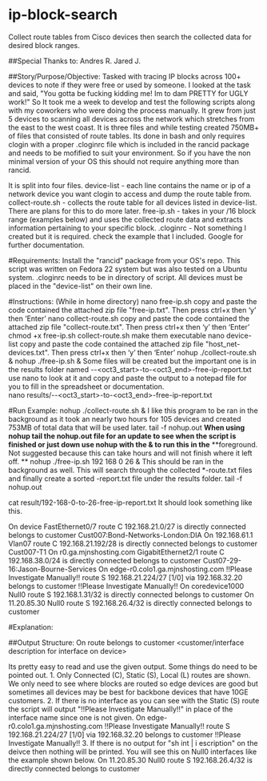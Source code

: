 # ip-block-search
Collect route tables from Cisco devices then search the collected data for desired block ranges.

##Special Thanks to:
Andres R.
Jared J.

##Story/Purpose/Objective:
Tasked with tracing IP blocks across 100+ devices to note if they were free or used by someone. I looked at the task
and said, "You gotta be fucking kidding me! Im to dam PRETTY for UGLY work!" So It took me a week to develop and test the following 
scripts along with my coworkers who were doing the process manually. It grew from just 5 devices to scanning all devices across the
network which stretches from the east to the west coast. It is three files and while testing created 750MB+ of files that consisted of route tables. Its done in bash and only requires clogin with a proper .cloginrc file which is included in the rancid package and needs to be mofified to suit your environment. So if you have the non minimal version of your OS this should not require anything more than 
rancid. 

It is split into four files. 
device-list - each line contains the name or ip of a network device you want clogin to access and dump the route table from.
collect-route.sh - collects the route table for all devices listed in device-list. There are plans for this to do more later. 
free-ip.sh - takes in your /16 block range (examples below) and uses the collected route data and extracts information pertaining 
			 to your specific block. 
.cloginrc - Not something I created but it is required. check the example that I included. Google for further documentation. 

#Requirements:
Install the "rancid" package from your OS's repo. This script was written on Fedora 22 system but was also tested on a Ubuntu system.
.cloginrc needs to be in directory of script.
All devices must be placed in the "device-list" on their own line. 

#Instructions: (While in home directory)
nano free-ip.sh
                copy and paste the code contained the attached zip file "free-ip.txt". Then press ctrl+x then ‘y’ then ‘Enter’
nano collect-route.sh
                copy and paste the code contained the attached zip file "collect-route.txt". Then press ctrl+x then ‘y’ then ‘Enter’
chmod +x free-ip.sh collect-route.sh
                make them executable 
nano device-list
		copy and paste the code contained the attached zip file "host_net-devices.txt". Then press ctrl+x then ‘y’ then ‘Enter’
nohup ./collect-route.sh &
nohup ./free-ip.sh <value of first octet> <value of second octet> <value of start of range third octet> <value of start of range third octet> &
                Some files will be created but the important one is in the results folder named <oct1>-<oct2>-<oct3_start>-to-<oct3_end>-free-ip-report.txt use nano to look at it and 
		copy and paste the output to a notepad file for you to fill in the spreadsheet or documentation.         
nano results/<oct1>-<oct2>-<oct3_start>-to-<oct3_end>-free-ip-report.txt

#Run Example: 
nohup ./collect-route.sh & 
		I like this program to be ran in the background as it took an nearly two hours for 105 devices and created 753MB of total data that will be used later. 
tail -f nohup.out
			**When using nohup tail the nohup.out file for an update to see when the script is finished or just down use nohup with the & to run this in the**
			**foreground. Not suggested because this can take hours and will not finish where it left off. **
nohup ./free-ip.sh 192 168 0 26 & 
		This should be ran in the background as well. This will search through the collected *-route.txt files and finally create a sorted -report.txt file under the results folder.
tail -f nohup.out

cat result/192-168-0-to-26-free-ip-report.txt
		It should look something like this. 

On device FastEthernet0/7 route C 192.168.21.0/27 is directly connected belongs to customer Cust007:Bond-Networks-London:DIA
On 192.168.61.1 Vlan07 route C 192.168.21.192/28 is directly connected belongs to customer Cust007-T1
On r0.ga.mjnshosting.com GigabitEthernet2/1 route C 192.168.38.0/24 is directly connected belongs to customer Cust07-29-16:Jason-Bourne-Services
On edge-r0.colo1.ga.mjnshosting.com !!Please Investigate Manually!! route S 192.168.21.224/27 [1/0] via 192.168.32.20 belongs to customer !!Please Investigate Manually!!
On coredevice1000 Null0 route S 192.168.1.31/32 is directly connected belongs to customer
On 11.20.85.30 Null0 route S 192.168.26.4/32 is directly connected belongs to customer

#Explanation:

##Output Structure:
On <device name from device-list> <interface on device> route <route from device that contains our desired blick> belongs to customer <customer/interface description for interface on device>

Its pretty easy to read and use the given output. Some things do need to be pointed out. 
	1. Only Connected (C), Static (S), Local (L) routes are shown. We only need to see where blocks are routed so edge devices are good but sometimes all devices may be best for backbone devices that have 10GE customers. 
	2. If there is no interface as you can see with the Static (S) route the script will output "!!Please Investigate Manually!!" in place of the interface name since one is not given. 
		On edge-r0.colo1.ga.mjnshosting.com !!Please Investigate Manually!! route S 192.168.21.224/27 [1/0] via 192.168.32.20 belongs to customer !!Please Investigate Manually!!
	3. If there is no output for "sh int <interface> | i escription" on the deivce then nothing will be printed. You will see this on Null0 interfaces like the example shown below. 
		On 11.20.85.30 Null0 route S 192.168.26.4/32 is directly connected belongs to customer
